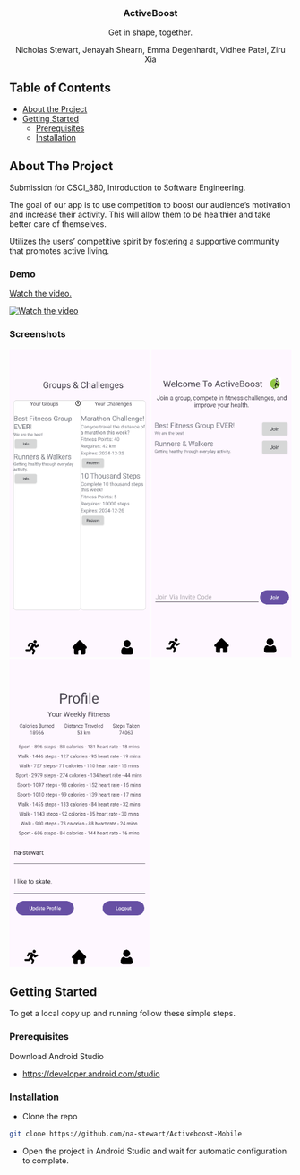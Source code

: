 <!-- PROJECT LOGO -->
<br />
<p align="center">
  <h3 align="center">ActiveBoost</h3>

  <p align="center">
    Get in shape, together.
  </p>
  <p align="center">
    Nicholas Stewart, Jenayah Shearn, Emma Degenhardt, Vidhee Patel, Ziru Xia
  </p>
</p>

<!-- TABLE OF CONTENTS -->
## Table of Contents

* [About the Project](#about-the-project)
* [Getting Started](#getting-started)
  * [Prerequisites](#prerequisites)
  * [Installation](#installation)

<!-- ABOUT THE PROJECT -->
## About The Project

Submission for CSCI_380, Introduction to Software Engineering.

The goal of our app is to use competition to boost our audience’s motivation and increase their activity. This will allow them to be healthier and take better care of themselves.

Utilizes the users’ competitive spirit by fostering a supportive community that promotes active living.

### Demo

[Watch the video.](https://www.youtube.com/watch?v=iu8YumIYoS8)

[![Watch the video](https://img.youtube.com/vi/iu8YumIYoS8/0.jpg)](https://www.youtube.com/watch?v=iu8YumIYoS8)

### Screenshots

<div>
  <img src="https://github.com/na-stewart/Activeboost-Mobile/blob/master/preview2.PNG" alt="Image 2" width="250" height="550">
  <img src="https://github.com/na-stewart/Activeboost-Mobile/blob/master/preview.PNG" alt="Image 1" width="250" height="550">
  <img src="https://github.com/na-stewart/Activeboost-Mobile/blob/master/preview3.PNG" alt="Image 3" width="250" height="550">
</div>

<!-- GETTING STARTED -->
## Getting Started

To get a local copy up and running follow these simple steps.

### Prerequisites

Download Android Studio

* https://developer.android.com/studio

### Installation

* Clone the repo
  
```sh
git clone https://github.com/na-stewart/Activeboost-Mobile
```

* Open the project in Android Studio and wait for automatic configuration to complete.
